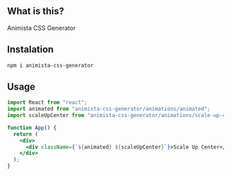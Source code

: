 ## What is this?

Animista CSS Generator

## Instalation
```bash
npm i animista-css-generator
```

## Usage

```jsx
import React from "react";
import animated from "animista-css-generator/animations/animated";
import scaleUpCenter from "animista-css-generator/animations/scale-up-center";

function App() {
  return (
    <div>
      <div className={`${animated} ${scaleUpCenter}`}>Scale Up Center</div>
    </div>
  );
}
```
